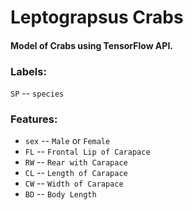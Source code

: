 # Leptograpsus Crabs

#### Model of Crabs using TensorFlow API.

### Labels:
 
`SP` -- `species`

### Features:

* `sex` -- `Male` or `Female`
* `FL` -- `Frontal Lip of Carapace`
* `RW` -- `Rear with Carapace`
* `CL` -- `Length of Carapace`
* `CW` -- `Width of Carapace`
* `BD` -- `Body Length`
